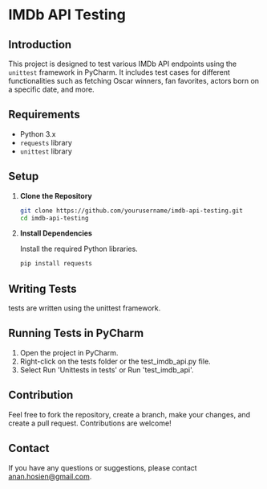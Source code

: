 # IMDb API Testing

## Introduction

This project is designed to test various IMDb API endpoints using the `unittest` framework in PyCharm. It includes test cases for different functionalities such as fetching Oscar winners, fan favorites, actors born on a specific date, and more.

## Requirements

- Python 3.x
- `requests` library
- `unittest` library

## Setup

1. **Clone the Repository**

   ```bash
   git clone https://github.com/yourusername/imdb-api-testing.git
   cd imdb-api-testing
2. **Install Dependencies**

    Install the required Python libraries.
   ```bash
   pip install requests
## Writing Tests
tests are written using the unittest framework.
## Running Tests in PyCharm
1. Open the project in PyCharm.
2. Right-click on the tests folder or the test_imdb_api.py file.
3. Select Run 'Unittests in tests' or Run 'test_imdb_api'.
## Contribution
Feel free to fork the repository, create a branch, make your changes, and create a pull request. Contributions are welcome!

## Contact
If you have any questions or suggestions, please contact anan.hosien@gmail.com.


